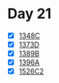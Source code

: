 # Day 21
- [x] [1348C](https://codeforces.com/problemset/problem/1348/C)
- [x] [1373D](https://codeforces.com/problemset/problem/1373/D)
- [x] [1389B](https://codeforces.com/problemset/problem/1389/B)
- [x] [1396A](https://codeforces.com/problemset/problem/1396/A)
- [x] [1526C2](https://codeforces.com/problemset/problem/1526/C2)